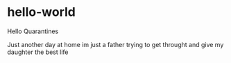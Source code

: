 # hello-world

Hello Quarantines

Just another day at home
im just a father trying to get throught and give my daughter the best life
